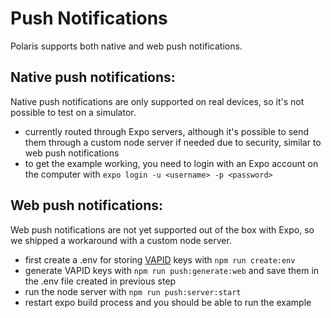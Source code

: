 # Push Notifications

Polaris supports both native and web push notifications.

## Native push notifications:

Native push notifications are only supported on real devices, so it's not possible to test on a simulator.

- currently routed through Expo servers, although it's possible to send them through a custom node server if needed due to security, similar to web push notifications
- to get the example working, you need to login with an Expo account on the computer with `expo login -u <username> -p <password>`

## Web push notifications:

Web push notifications are not yet supported out of the box with Expo, so we shipped a workaround with a custom node server.

- first create a .env for storing [VAPID](https://tools.ietf.org/html/draft-ietf-webpush-vapid-04) keys with `npm run create:env`
- generate VAPID keys with `npm run push:generate:web` and save them in the .env file created in previous step
- run the node server with `npm run push:server:start`
- restart expo build process and you should be able to run the example
